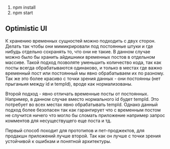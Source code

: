 1. npm install
2. npm start

## Optimistic UI

К хранению временных сущностей можно подходить с двух сторон.
Делать так чтобы они мимикрировали под постоянные штуки и где нибудь отдельно сохранять то, 
что они не такие. В данном случае можно было бы хранить айдишники временных постов в отдельном массиве.
Такой подход позволяте уменьшить количество кода, так как посты всегда обрабатываются одинаково, и только в местах 
где важно временный пост или постоянный мы явно обрабатываем их по разному.
Так же это более красиво с точки зрения данных - они постоянны (нет прыганьия между id и tempId), вроде как нормализованы. 

Второй подход - явно отличать временные посты от постоянных. Например, в данном случае вместо нормального id будет tempId.
Это потребует во всех местах явно обрабатывать tempId.
Однако данный подход более безопасен так как гарантирует что с временным постом не случится ничего что могло бы сломать приложение
например запрос комментов для несуществущего еще поста и тд.

Первый способ походит для прототипов и пет-проджектов, для продакшн приложений лучше второй.
Так как он лучше с точки зрения устойчивой к ошибкам и понятной архитектуры.